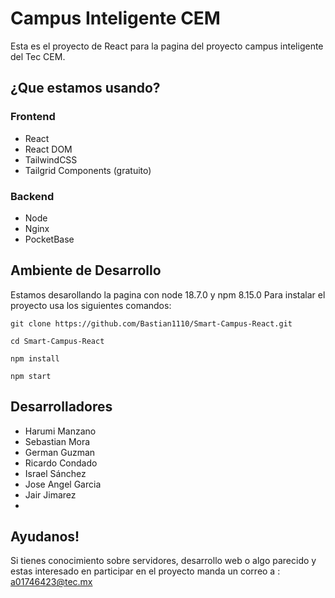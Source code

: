 # Campus Inteligente CEM
Esta es el proyecto de React para la pagina del proyecto campus
inteligente del Tec CEM. 

## ¿Que estamos usando?

### Frontend
- React 
- React DOM 
- TailwindCSS
- Tailgrid Components (gratuito)

### Backend
- Node 
- Nginx
- PocketBase

## Ambiente de Desarrollo
Estamos desarollando la pagina con node 18.7.0 y npm 8.15.0
Para instalar el proyecto usa los siguientes comandos: 

```
git clone https://github.com/Bastian1110/Smart-Campus-React.git
```
```
cd Smart-Campus-React
```
```
npm install 
```
```
npm start
```

## Desarrolladores
- Harumi Manzano
- Sebastian Mora
- German Guzman
- Ricardo Condado
- Israel Sánchez
- Jose Angel Garcia
- Jair Jimarez
- 
## Ayudanos!
Si tienes conocimiento sobre servidores, desarrollo web o algo parecido y estas
interesado en participar en el proyecto manda un correo a : a01746423@tec.mx